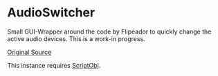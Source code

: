 # AudioSwitcher
Small GUI-Wrapper around the code by Flipeador to quickly change the active audio devices. 
This is a work-in progress. 

[Original Source](https://www.autohotkey.com/boards/viewtopic.php?p=221751#p221751)

This instance requires [ScriptObj](https://github.com/Gewerd-Strauss/ScriptObj).